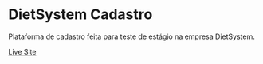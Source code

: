 # DietSystem Cadastro
Plataforma de cadastro feita para teste de estágio na empresa DietSystem.

[Live Site](https://padawandr.github.io/diet-system-test/src/)
